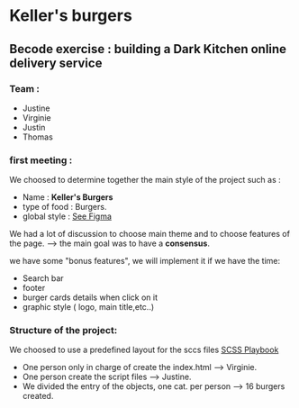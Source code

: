 # Keller's burgers

## Becode exercise : building a Dark Kitchen online delivery service

### Team :

 - Justine
 - Virginie
 - Justin
 - Thomas

### first meeting :

We choosed to determine together the main style of the project such as :

- Name : **Keller's Burgers**
- type of food : Burgers.
- global style : [See Figma](https://www.figma.com/file/iYWZR7I01XC9GETLZ01uhy/Dark-Kitchen?type=design&node-id=0%3A1&mode=design&t=24Se2trkJHKn1hFd-1)

We had a lot of discussion to choose main theme and to choose features of the page.
--> the main goal was to have a **consensus**.

we have some "bonus features", we will implement it if we have the time:

 - Search bar
 - footer
 - burger cards details when click on it
 - graphic style ( logo, main title,etc..)

### Structure of the project:

We choosed to use a predefined layout for the sccs files [SCSS Playbook](https://github.com/tomboszko/Project-ScssPlaybook.git)

 - One person only in charge of create the index.html --> Virginie.
 - One person create the script files --> Justine.
 - We divided the entry of the objects, one cat. per person --> 16 burgers created.

 

